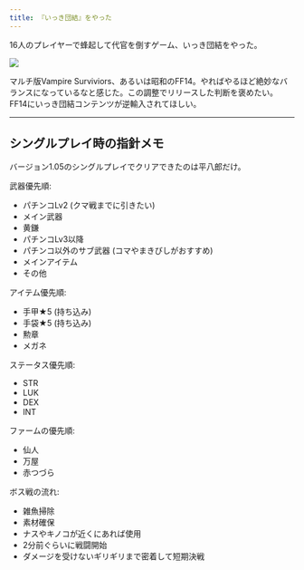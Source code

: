 ```yaml
---
title: 『いっき団結』をやった
---
```

16人のプレイヤーで蜂起して代官を倒すゲーム、いっき団結をやった。

![](https://lh3.googleusercontent.com/docs/ADP-6oHNiasfnai8XRO_0IpSaim2Wi5UXnFHklQRFtJpFZl7hjtcceD77AJQ0uFqf1kcOGRhWf-2C8Z-RDG3fgffY_LS_NZV6ZusMFBk6igjpNaFw_am4nz9t0PnFP70wUAjGxDCZaAqJ774f1BjulQY3iilJh5C5hNS0zIdjH658im_Ym8CUZ01FqPMqGMSIX52zi2p2tZgIVr3A7VqPqaGHfgb13r5EPd5-1G9XnmKDHKYRRMSJGqr3FtMb2da55MukT3G4gdoe0Sd8GRoXOmhfgok_6IbTZBmUuT1lFQJ4EnI9C2WCVW7PEfkRqAmqFQuhzj2wN9KVrIXNp2tQEnigoMlCT52m6GF-iZo19J14AoUhQ5aWnFfuWbyUha3dBK4nYozjflcZuL6V0WbsEhrVBPAQGGmqFExz_ZfdHhhnP69Bk5z-F6N66XmH8rMPtphfHKRr9MHpFH2NuyFXmlUh910o9BKF7X9d84mhoqjnASnptQYqacxWRWBawo9ryqxeMTIf7sbShgH3bm8JZIBOeIkYwcemow6wy5Rjio6M8HutS_-Q3m-qCtTuSE2RJat-3uTOzVaTkctwGZcJRdBB6qdOFx_XDMrFLglKHvhVrJxvWcZ_qP6qrVtcHgTYnRArIX2zOQT5isUTaipwl0YPuLDHaha5UZvxcs_QJkfJE0PsopbL84nuH6mQ4Ch6MdhWIToLUyH0l7QDNs8jP9rvx0qK0ATgOXmHKMjlPOHdcLGo9iKIOBMjK0ANiDYj949r56Qo2oMUEU28eJRquDeKytOzkDPiYkWfsgGpeA2PgClyatwjsCw4gL6ccZEazzDYKa0BCSSbsne1HKbyR14DS_GHdxPkRPEsmijDVY_o-VQ4oh9WAgWBwpJDjK-Wz8S2aZK2ZG1HEGzdLmGndjIU5OzvslUvksbAATogGmQhjQFTnQaAjcS8Qe5NF673uVki9BJ9JtunehmtYMrmW_NylJgdOMMG3Un0_XP5N-lnvDHaxCqhJU-tqALb7aY-MD8YvZRhHncdHrPYkq-Luov4tD4yTQG7-jGOWmmfL4D61H5wnGD13go6s2SuwaTA4IVcbfwULuHq23jX3siw9al8H91hlqTDVeD3RrZX01zaTXKOZZ2OQL9NAD3y6-IcL1QobwEUhAokoctgxmkD30NiNVQCzE8dweotrjd9_8VqmUEzTtm9G8N0teSNz5WuXSthyTlSlJZ9_ndiiKFIArUWv9Af_Km0k_Bkg9pOIdfkUUAbChvsw)

マルチ版Vampire Surviviors、あるいは昭和のFF14。やればやるほど絶妙なバランスになっているなと感じた。この調整でリリースした判断を褒めたい。FF14にいっき団結コンテンツが逆輸入されてほしい。

* * *

シングルプレイ時の指針メモ
-------------

バージョン1.05のシングルプレイでクリアできたのは平八郎だけ。

武器優先順:

*   パチンコLv2 (クマ戦までに引きたい)
*   メイン武器
*   黄鎌
*   パチンコLv3以降
*   パチンコ以外のサブ武器 (コマやまきびしがおすすめ)
*   メインアイテム
*   その他

アイテム優先順:

*   手甲★5 (持ち込み)
*   手袋★5 (持ち込み)
*   勲章
*   メガネ

ステータス優先順:

*   STR
*   LUK
*   DEX
*   INT

ファームの優先順:

*   仙人
*   万屋
*   赤つづら

ボス戦の流れ:

*   雑魚掃除
*   素材確保
*   ナスやキノコが近くにあれば使用
*   2分前ぐらいに戦闘開始
*   ダメージを受けないギリギリまで密着して短期決戦
